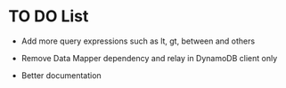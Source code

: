 # TO DO List

- Add more query expressions such as lt, gt, between and others

- Remove Data Mapper dependency and relay in DynamoDB client only

- Better documentation
